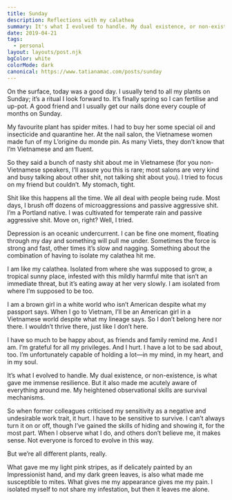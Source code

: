 ```yaml
---
title: Sunday
description: Reflections with my calathea
summary: It's what I evolved to handle. My dual existence, or non-existence, is what gave me immense resilience. But it also made me acutely aware of everything around me. My heightened observational skills are survival mechanisms.
date: 2019-04-21
tags:
  - personal
layout: layouts/post.njk
bgColor: white
colorMode: dark
canonical: https://www.tatianamac.com/posts/sunday
---
```


On the surface, today was a good day. I usually tend to all my plants on Sunday; it’s a ritual I look forward to. It’s finally spring so I can fertilise and up-pot. A good friend and I usually get our nails done every couple of months on Sunday.

My favourite plant has spider mites. I had to buy her some special oil and insecticide and quarantine her. At the nail salon, the Vietnamese women made fun of my L’origine du monde pin. As many Viets, they don’t know that I’m Vietnamese and am fluent.

So they said a bunch of nasty shit about me in Vietnamese (for you non-Vietnamese speakers, I’ll assure you this is rare; most salons are very kind and busy talking about other shit, not talking shit about you). I tried to focus on my friend but couldn’t. My stomach, tight.

Shit like this happens all the time. We all deal with people being rude. Most days, I brush off dozens of microaggressions and passive aggressive shit. I’m a Portland native. I was cultivated for temperate rain and passive aggressive shit. Move on, right? Well, I tried.

Depression is an oceanic undercurrent. I can be fine one moment, floating through my day and something will pull me under. Sometimes the force is strong and fast, other times it’s slow and nagging. Something about the combination of having to isolate my calathea hit me.

I am like my calathea. Isolated from where she was supposed to grow, a tropical sunny place, infested with this mildly harmful mite that isn’t an immediate threat, but it’s eating away at her very slowly. I am isolated from where I’m supposed to be too.

I am a brown girl in a white world who isn’t American despite what my passport says. When I go to Vietnam, I’ll be an American girl in a Vietnamese world despite what my lineage says. So I don’t belong here nor there. I wouldn’t thrive there, just like I don’t here.

I have so much to be happy about, as friends and family remind me. And I am. I’m grateful for all my privileges. And I hurt. I have a lot to be sad about, too. I’m unfortunately capable of holding a lot—in my mind, in my heart, and in my soul.

It’s what I evolved to handle. My dual existence, or non-existence, is what gave me immense resilience. But it also made me acutely aware of everything around me. My heightened observational skills are survival mechanisms.

So when former colleagues criticised my sensitivity as a negative and undesirable work trait, it hurt. I have to be sensitive to survive. I can’t always turn it on or off, though I’ve gained the skills of hiding and showing it, for the most part. When I observe what I do, and others don’t believe me, it makes sense. Not everyone is forced to evolve in this way.

But we’re all different plants, really.

What gave me my light pink stripes, as if delicately painted by an Impressionist hand, and my dark green leaves, is also what made me susceptible to mites. What gives me my appearance gives me my pain. I isolated myself to not share my infestation, but then it leaves me alone.
